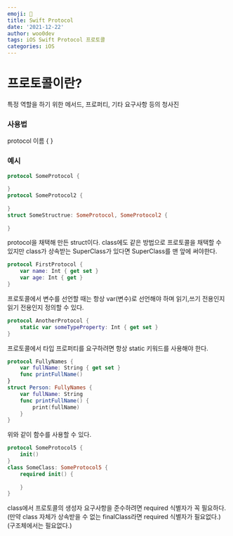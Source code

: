 ```yaml
---
emoji: 🐻
title: Swift Protocol
date: '2021-12-22'
author: woo0dev
tags: iOS Swift Protocol 프로토콜
categories: iOS
---
```


# 프로토콜이란?
특정 역할을 하기 위한 메서드, 프로퍼티, 기타 요구사항 등의 청사진

### 사용법
protocol 이름 {
}

### 예시
```swift
protocol SomeProtocol {
    
}
protocol SomeProtocol2 {
    
}
struct SomeStructrue: SomeProtocol, SomeProtocol2 {
    
}
```
protocol을 채택해 만든 struct이다. class에도 같은 방법으로 프로토콜을 채택할 수 있지만 class가 상속받는 SuperClass가 있다면 SuperClass를 맨 앞에 써야한다.

```swift
protocol FirstProtocol {
    var name: Int { get set }
    var age: Int { get }
}
```
프로토콜에서 변수를 선언할 때는 항상 var(변수)로 선언해야 하며 읽기,쓰기 전용인지 읽기 전용인지 정의할 수 있다.

```swift
protocol AnotherProtocol {
    static var someTypeProperty: Int { get set }
}
```
프로토콜에서 타입 프로퍼티를 요구하려면 항상 static 키워드를 사용해야 한다.

```swift
protocol FullyNames {
    var fullName: String { get set }
    func printFullName()
}
struct Person: FullyNames {
    var fullName: String
    func printFullName() {
        print(fullName)
    }
}
```
위와 같이 함수를 사용할 수 있다.

```swift
protocol SomeProtocol5 {
    init()
}
class SomeClass: SomeProtocol5 {
    required init() {
        
    }
}
```
class에서 프로토콜의 생성자 요구사항을 준수하려면 required 식별자가 꼭 필요하다. (만약 class 자체가 상속받을 수 없는 finalClass라면 required 식별자가 필요없다.)
(구조체에서는 필요없다.)